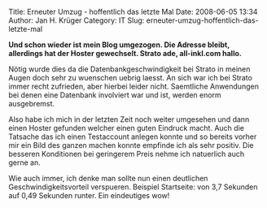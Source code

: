 Title: Erneuter Umzug - hoffentlich das letzte Mal
Date: 2008-06-05 13:34
Author: Jan H. Krüger
Category: IT
Slug: erneuter-umzug-hoffentlich-das-letzte-mal

**Und schon wieder ist mein Blog umgezogen. Die Adresse bleibt,
allerdings hat der Hoster gewechselt. Strato ade, all-inkl.com hallo.**  
  
Nötig wurde dies da die Datenbankgeschwindigkeit bei Strato in meinen
Augen doch sehr zu wuenschen uebrig laesst. An sich war ich bei Strato
immer recht zufrieden, aber hierbei leider nicht. Saemtliche Anwendungen
bei denen eine Datenbank involviert war und ist, werden enorm
ausgebremst.  
  
Also habe ich mich in der letzten Zeit noch weiter umgesehen und dann
einen Hoster gefunden welcher einen guten Eindruck macht. Auch die
Tatsache das ich einen Testaccount anlegen konnte und so bereits vorher
mir ein Bild des ganzen machen konnte empfinde ich als sehr positiv. Die
besseren Konditionen bei geringerem Preis nehme ich natuerlich auch
gerne an.  
  
Wie auch immer, ich denke man sollte nun einen deutlichen
Geschwindigkeitsvorteil verspueren. Beispiel Startseite: von 3,7
Sekunden auf 0,49 Sekunden runter. Ein eindeutiges wow!
